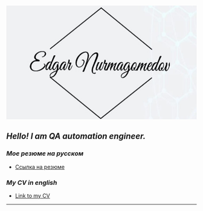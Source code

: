 
<Img src="https://github.com/edgar8686/git-gui/blob/main/photo_2023-06-06_12-09-02.jpg?raw=true" Width="850" Height="300">

## ***Hello! I am QA automation engineer.***
### *Moe резюме на русском*

+ [Ссылка на резюме]()

### *My CV in english*

+ [Link to my CV]()
___